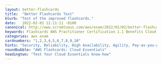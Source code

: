 ```yaml
---
layout: better-flashcards
title:  "Better Flashcards Test"
blurb: "Test of the improved flashcards."
date:   2022-02-02 12:11:11 -0100
canonical: http://www.scrumtuous.com/aws/exam/2022/02/02/better-flashcards-test.html
keywords: Flashcards AWS Practitioner Certification 1.1 Benefits Cloud
categories: aws exam
cardnumbers: "1,2,3,4,5,6,7,8,9,10"
hints: "Security, Reliability, High Availability, Agility, Pay-as-you-go, Elasticity, Scalability, Economies of Scale, Global Reach, Right-Sized Architecture"
roundbubble: "AWS Flashcards: Cloud Essentials"
headingtwo: "Test Your Cloud Essentials know-how"
---
```





